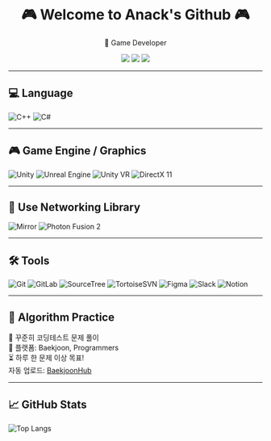 
<h1 align="center">🎮 Welcome to Anack's Github 🎮</h1>

<p align="center">
  🚀 Game Developer 
</p>

<p align="center">
  <a href="https://[[your-blog-link.com](https://tmddbs134679.tistory.com/)](https://tmddbs134679.tistory.com/)"><img src="https://img.shields.io/badge/Blog-FF5722?style=flat&logo=dev.to&logoColor=white"/></a>
  <a href="https://youtube.com/@소스유"><img src="https://img.shields.io/badge/YouTube-FF0000?style=flat&logo=youtube&logoColor=white"/></a>
  <a href="mailto:tmddbs134679@naver.com"><img src="https://img.shields.io/badge/Email-0078D4?style=flat&logo=microsoftoutlook&logoColor=white"/></a>
</p>

---

## 💻 Language

![C++](https://img.shields.io/badge/C++-00599C?style=for-the-badge&logo=c%2B%2B&logoColor=white)
![C#](https://img.shields.io/badge/C%23-239120?style=for-the-badge&logo=c-sharp&logoColor=white)

---

## 🎮 Game Engine / Graphics

![Unity](https://img.shields.io/badge/Unity-000000?style=for-the-badge&logo=unity&logoColor=white)
![Unreal Engine](https://img.shields.io/badge/Unreal-313131?style=for-the-badge&logo=unrealengine&logoColor=white)
![Unity VR](https://img.shields.io/badge/Unity%20VR-000000?style=for-the-badge&logo=unity&logoColor=white)
![DirectX 11](https://img.shields.io/badge/DirectX11-0082C9?style=for-the-badge)

---

## 🔌 Use Networking Library

![Mirror](https://img.shields.io/badge/Mirror-FF69B4?style=for-the-badge)
![Photon Fusion 2](https://img.shields.io/badge/Photon%20Fusion2-0082C9?style=for-the-badge)

---

## 🛠 Tools

![Git](https://img.shields.io/badge/Git-F05032?style=for-the-badge&logo=git&logoColor=white)
![GitLab](https://img.shields.io/badge/GitLab-FC6D26?style=for-the-badge&logo=gitlab&logoColor=white)
![SourceTree](https://img.shields.io/badge/SourceTree-0052CC?style=for-the-badge&logo=sourcetree&logoColor=white)
![TortoiseSVN](https://img.shields.io/badge/TortoiseSVN-8FC4FF?style=for-the-badge)
![Figma](https://img.shields.io/badge/Figma-F24E1E?style=for-the-badge&logo=figma&logoColor=white)
![Slack](https://img.shields.io/badge/Slack-4A154B?style=for-the-badge&logo=slack&logoColor=white)
![Notion](https://img.shields.io/badge/Notion-000000?style=for-the-badge&logo=notion&logoColor=white)

---

## 🧠 Algorithm Practice

📌 꾸준히 코딩테스트 문제 풀이  
📍 플랫폼: Baekjoon, Programmers  
⏳ 하루 한 문제 이상 목표!  
자동 업로드: [BaekjoonHub](https://github.com/BaekjoonHub/BaekjoonHub)

---

## 📈 GitHub Stats

![Top Langs](https://github-readme-stats.vercel.app/api/top-langs/?username=tmddbs134679)
